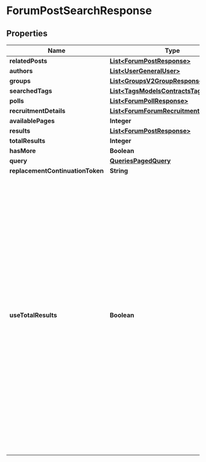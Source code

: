 
# ForumPostSearchResponse

## Properties
Name | Type | Description | Notes
------------ | ------------- | ------------- | -------------
**relatedPosts** | [**List&lt;ForumPostResponse&gt;**](ForumPostResponse.md) |  |  [optional]
**authors** | [**List&lt;UserGeneralUser&gt;**](UserGeneralUser.md) |  |  [optional]
**groups** | [**List&lt;GroupsV2GroupResponse&gt;**](GroupsV2GroupResponse.md) |  |  [optional]
**searchedTags** | [**List&lt;TagsModelsContractsTagResponse&gt;**](TagsModelsContractsTagResponse.md) |  |  [optional]
**polls** | [**List&lt;ForumPollResponse&gt;**](ForumPollResponse.md) |  |  [optional]
**recruitmentDetails** | [**List&lt;ForumForumRecruitmentDetail&gt;**](ForumForumRecruitmentDetail.md) |  |  [optional]
**availablePages** | **Integer** |  |  [optional]
**results** | [**List&lt;ForumPostResponse&gt;**](ForumPostResponse.md) |  |  [optional]
**totalResults** | **Integer** |  |  [optional]
**hasMore** | **Boolean** |  |  [optional]
**query** | [**QueriesPagedQuery**](QueriesPagedQuery.md) |  |  [optional]
**replacementContinuationToken** | **String** |  |  [optional]
**useTotalResults** | **Boolean** | If useTotalResults is true, then totalResults represents an accurate count.  If False, it does not, and may be estimated/only the size of the current page.  Either way, you should probably always only trust hasMore.  This is a long-held historical throwback to when we used to do paging with known total results. Those queries toasted our database, and we were left to hastily alter our endpoints and create backward- compatible shims, of which useTotalResults is one. |  [optional]



